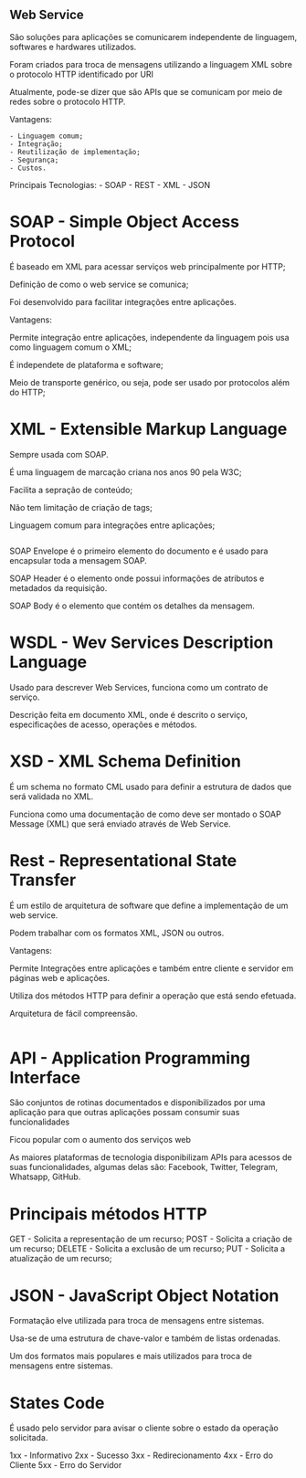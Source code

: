 ## Web Service

São soluções para aplicações se comunicarem independente de linguagem, softwares e hardwares utilizados.

Foram criados para troca de mensagens utilizando a linguagem XML sobre o protocolo HTTP identificado por URI

Atualmente, pode-se dizer que são APIs que se comunicam por meio de redes sobre o protocolo HTTP.

Vantagens:

    - Linguagem comum;
    - Integração;
    - Reutilização de implementação;
    - Segurança;
    - Custos.

Principais Tecnologias:
    - SOAP
    - REST
    - XML
    - JSON

# SOAP - Simple Object Access Protocol
É baseado em XML para acessar serviços web principalmente por HTTP;

Definição de como o web service se comunica;

Foi desenvolvido para facilitar integrações entre aplicações.

Vantagens:

Permite integração entre aplicações, independente da linguagem pois usa como linguagem comum o XML;

É independete de plataforma e software;

Meio de transporte genérico, ou seja, pode ser usado por protocolos além do HTTP;

# XML - Extensible Markup Language
Sempre usada com SOAP.

É uma linguagem de marcação criana nos anos 90 pela W3C;

Facilita a sepração de conteúdo;

Não tem limitação de criação de tags;

Linguagem comum para integrações entre aplicações;

<img src=" " >

SOAP Envelope é o primeiro elemento do documento e é usado para encapsular toda a mensagem SOAP.

SOAP Header é o elemento onde possui informações de atributos e metadados da requisição.

SOAP Body é o elemento que contém os detalhes da mensagem.

# WSDL - Wev Services Description Language
Usado para descrever Web Services, funciona como um contrato de serviço.

Descrição feita em documento XML, onde é descrito o serviço, especificações de acesso, operações e métodos.

# XSD - XML Schema Definition
É um schema no formato CML usado para definir a estrutura de dados que será validada no XML.

Funciona como uma documentação de como deve ser montado o SOAP Message (XML) que será enviado através de Web Service.

# Rest - Representational State Transfer
É um estilo de arquitetura de software que define a implementação de um web service.

Podem trabalhar com os formatos XML, JSON ou outros.

Vantagens:

Permite Integrações entre aplicações e também entre cliente e servidor em páginas web e aplicações.

Utiliza dos métodos HTTP para definir a operação que está sendo efetuada.

Arquitetura de fácil compreensão.

<img src=" " >

# API - Application Programming Interface
São conjuntos de rotinas documentados e disponibilizados por uma aplicação para que outras aplicações possam consumir suas funcionalidades

Ficou popular com o aumento dos serviços web

As maiores plataformas de tecnologia disponibilizam APIs para acessos de suas funcionalidades, algumas delas são: Facebook, Twitter, Telegram, Whatsapp, GitHub.

# Principais métodos HTTP
GET - Solicita a representação de um recurso;
POST - Solicita a criação de um recurso;
DELETE - Solicita a exclusão de um recurso;
PUT - Solicita a atualização de um recurso;

# JSON - JavaScript Object Notation
Formatação elve utilizada para troca de mensagens entre sistemas.

Usa-se de uma estrutura de chave-valor e também de listas ordenadas.

Um dos formatos mais populares e mais utilizados para troca de mensagens entre sistemas.

# States Code
É usado pelo servidor para avisar o cliente sobre o estado da operação solicitada.

1xx - Informativo
2xx - Sucesso
3xx - Redirecionamento
4xx - Erro do Cliente
5xx - Erro do Servidor

